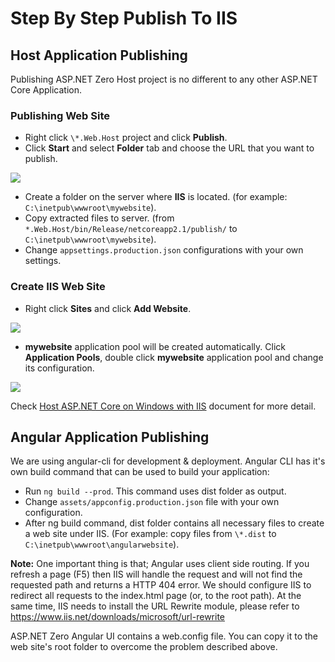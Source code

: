 # Step By Step Publish To IIS

## Host Application Publishing

Publishing ASP.NET Zero Host project is no different to any other ASP.NET Core Application.

### Publishing Web Site

- Right click `\*.Web.Host` project and click **Publish**.
- Click **Start** and select **Folder** tab and choose the URL that you want to publish.

<img src="images/iis-core-publish-select-folder-and-publish.png">

- Create a folder on the server where **IIS** is located. (for example: `C:\inetpub\wwwroot\mywebsite`).
- Copy extracted files to server. (from `*.Web.Host/bin/Release/netcoreapp2.1/publish/` to `C:\inetpub\wwwroot\mywebsite`).
- Change `appsettings.production.json` configurations with your own settings.

### Create IIS Web Site

- Right click **Sites** and click **Add Website**.

<img src="images/iis-core-publish-add-website-to-iis.png">

- **mywebsite** application pool will be created automatically. Click **Application Pools**, double click **mywebsite** application pool and change its configuration.

<img src="images/iis-core-publish-configure-app-pool.png">

Check [Host ASP.NET Core on Windows with IIS](https://docs.microsoft.com/en-us/aspnet/core/host-and-deploy/iis/index?view=aspnetcore-2.1) document for more detail.

## Angular Application Publishing

We are using angular-cli for development & deployment. Angular CLI has it's own build command that can be used to build your application:

- Run `ng build --prod`. This command uses dist folder as output. 
- Change `assets/appconfig.production.json` file with your own configuration.
- After ng build command, dist folder contains all necessary files to create a web site under IIS. (For example: copy files from `\*.dist` to `C:\inetpub\wwwroot\angularwebsite`).

**Note:** One important thing is that; Angular uses client side routing. If you refresh a page (F5) then IIS will handle the request and will not find the requested path and returns a HTTP 404 error. We should configure IIS to redirect all requests to the index.html page (or, to the root path). At the same time, IIS needs to install the URL Rewrite module, please refer to https://www.iis.net/downloads/microsoft/url-rewrite

ASP.NET Zero Angular UI contains a web.config file. You can copy it to the web site's root folder to overcome the problem described above.
